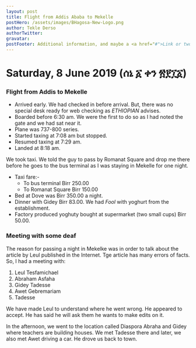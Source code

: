```yaml
---
layout: post
title: Flight from Addis Ababa to Mekelle
postHero: /assets/images/BHagosa-New-Logo.png
author: Tekle Derso
authorTwitter: 
gravatar: 
postFooter: Additional information, and maybe a <a href="#">Link or two</a>
---
```




# Saturday, 8 June 2019 (ሰኔ ፩ ቀን ፳፻፲፩)

### Flight from Addis to Mekelle

* Arrived early. We had checked in before arrival. But, there was no special desk ready for web checking as _ETHIOPIAN_ advises.
* Boarded before 6:30 am. We were the first to do so as I had noted the gate and we had sat near it.
* Plane was 737-800 series.
* Started taxing at 7:08 am but stopped.
* Resumed taxing at 7:29 am.
* Landed at 8:18 am.

We took taxi. We told the guy to pass by Romanat Square and drop me there before he goes to the bus terminal as I was staying in Mekelle for one night.

* Taxi fare:-
   * To bus terminal Birr 250.00
   * To Romanat Square Birr 150.00
* Bed at Dove was Birr 350.00 a night.
* Dinner with Gidey Birr 83.00. We had _Fool_ with yoghurt from the establishment.
* Factory produced yoghuty bought at supermarket (two small cups) Birr 50.00.

### Meeting with some deaf

The reason for passing a night in Mekelke was in order to talk about the article by Leul published in the Internet. Tge article has many errors of facts. So, I had a meeting with:
1. Leul Tesfamichael
2. Abraham Asfaha
3. Gidey Tadesse
4. Awet Gebremariam
5. Tadesse

We have made  Leul to understand where he went wrong. He appeared to accept. He has said he will ask them he wants to make edits on it. 

In the afternoon, we went to the location called Diaspora Abraha and Gidey where teachers are building houses. We met Tadesse there and later, we also met Awet driving a car. He drove us back to town. 
